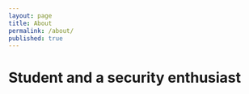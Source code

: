 ```yaml
---
layout: page
title: About
permalink: /about/
published: true
---
```

# Student and a security enthusiast
